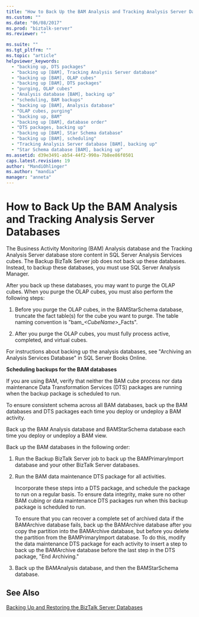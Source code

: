 ```yaml
---
title: "How to Back Up the BAM Analysis and Tracking Analysis Server Databases | Microsoft Docs"
ms.custom: ""
ms.date: "06/08/2017"
ms.prod: "biztalk-server"
ms.reviewer: ""

ms.suite: ""
ms.tgt_pltfrm: ""
ms.topic: "article"
helpviewer_keywords: 
  - "backing up, DTS packages"
  - "backing up [BAM], Tracking Analysis Server database"
  - "backing up [BAM], OLAP cubes"
  - "backing up [BAM], DTS packages"
  - "purging, OLAP cubes"
  - "Analysis database [BAM], backing up"
  - "scheduling, BAM backups"
  - "backing up [BAM], Analysis database"
  - "OLAP cubes, purging"
  - "backing up, BAM"
  - "backing up [BAM], database order"
  - "DTS packages, backing up"
  - "backing up [BAM], Star Schema database"
  - "backing up [BAM], scheduling"
  - "Tracking Analysis Server database [BAM], backing up"
  - "Star Schema database [BAM], backing up"
ms.assetid: d39e3491-ab54-44f2-990a-7b8ee86f0501
caps.latest.revision: 19
author: "MandiOhlinger"
ms.author: "mandia"
manager: "anneta"
---
```

# How to Back Up the BAM Analysis and Tracking Analysis Server Databases
The Business Activity Monitoring (BAM) Analysis database and the Tracking Analysis Server database store content in SQL Server Analysis Services cubes. The Backup BizTalk Server job does not back up these databases. Instead, to backup these databases, you must use SQL Server Analysis Manager.  
  
 After you back up these databases, you may want to purge the OLAP cubes. When you purge the OLAP cubes, you must also perform the following steps:  
  
1.  Before you purge the OLAP cubes, in the BAMStarSchema database, truncate the fact table(s) for the cube you want to purge. The table naming convention is "bam_*\<CubeName>*_Facts".  
  
2.  After you purge the OLAP cubes, you must fully process active, completed, and virtual cubes.  
  
 For instructions about backing up the analysis databases, see "Archiving an Analysis Services Database" in SQL Server Books Online.  
  
 **Scheduling backups for the BAM databases**  
  
 If you are using BAM, verify that neither the BAM cube process nor data maintenance Data Transformation Services (DTS) packages are running when the backup package is scheduled to run.  
  
 To ensure consistent schema across all BAM databases, back up the BAM databases and DTS packages each time you deploy or undeploy a BAM activity.  
  
 Back up the BAM Analysis database and BAMStarSchema database each time you deploy or undeploy a BAM view.  
  
 Back up the BAM databases in the following order:  
  
1.  Run the Backup BizTalk Server job to back up the BAMPrimaryImport database and your other BizTalk Server databases.  
  
2.  Run the BAM data maintenance DTS package for all activities.  
  
     Incorporate these steps into a DTS package, and schedule the package to run on a regular basis. To ensure data integrity, make sure no other BAM cubing or data maintenance DTS packages run when this backup package is scheduled to run.  
  
     To ensure that you can recover a complete set of archived data if the BAMArchive database fails, back up the BAMArchive database after you copy the partition into the BAMArchive database, but before you delete the partition from the BAMPrimaryImport database. To do this, modify the data maintenance DTS package for each activity to insert a step to back up the BAMArchive database before the last step in the DTS package, "End Archiving."  
  
3.  Back up the BAMAnalysis database, and then the BAMStarSchema database.  
  
## See Also  
 [Backing Up and Restoring the BizTalk Server Databases](../core/backing-up-and-restoring-the-biztalk-server-databases.md)